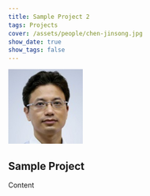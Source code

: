 ```yaml
---
title: Sample Project 2
tags: Projects
cover: /assets/people/chen-jinsong.jpg
show_date: true
show_tags: false
---
```


<img src="/assets/people/chen-jinsong.jpg" alt="profile photo of Chen Jinsong" width="30%"/>

## Sample Project

Content